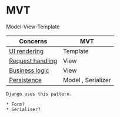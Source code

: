 # MVT

Model-View-Template

| Concerns                                            | MVT                |
| --------------------------------------------------- | ------------------ |
| [UI rendering](../concerns/ui-rendering.md)         | Template           |
| [Request handling](../concerns/request-handling.md) | View               |
| [Business logic](../concerns/business-logic.md)     | View               |
| [Persistence](../concerns/persistence.md)           | Model , Serializer |

~~~admonish example title="Django"
Django uses this pattern.

* Form?
* Serialiser?
~~~
